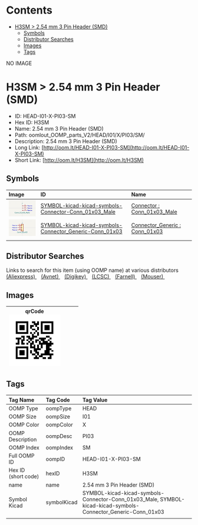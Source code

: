 



Contents
========

* [H3SM > 2.54 mm 3 Pin Header (SMD)](#h3sm--254-mm-3-pin-header-smd)
	* [Symbols](#symbols)
	* [Distributor Searches](#distributor-searches)
	* [Images](#images)
	* [Tags](#tags)
  
NO IMAGE  
# H3SM > 2.54 mm 3 Pin Header (SMD)

- ID: HEAD-I01-X-PI03-SM
- Hex ID: H3SM
- Name: 2.54 mm 3 Pin Header (SMD)
- Path: oomlout_OOMP_parts_V2/HEAD/I01/X/PI03/SM/
- Description: 2.54 mm 3 Pin Header (SMD)
- Long Link: [http://oom.lt/HEAD-I01-X-PI03-SM](http://oom.lt/HEAD-I01-X-PI03-SM)
- Short Link: [http://oom.lt/H3SM](http://oom.lt/H3SM)

## Symbols
  

|Image|ID|Name|
| :--- | :--- | :--- |
|[![](https://raw.githubusercontent.com/oomlout/oomlout_OOMP_eda_V2/main/SYMBOL/kicad/kicad-symbols/Connector/Conn_01x03_Male/image_140.png)](https://github.com/oomlout/oomlout_OOMP_eda_V2/tree/main/SYMBOL/kicad/kicad-symbols/Connector/Conn_01x03_Male/)|[SYMBOL-kicad-kicad-symbols-Connector-Conn_01x03_Male](https://github.com/oomlout/oomlout_OOMP_eda_V2/tree/main/SYMBOL/kicad/kicad-symbols/Connector/Conn_01x03_Male/)|[Connector : Conn_01x03_Male](https://github.com/oomlout/oomlout_OOMP_eda_V2/tree/main/SYMBOL/kicad/kicad-symbols/Connector/Conn_01x03_Male/)|
|[![](https://raw.githubusercontent.com/oomlout/oomlout_OOMP_eda_V2/main/SYMBOL/kicad/kicad-symbols/Connector_Generic/Conn_01x03/image_140.png)](https://github.com/oomlout/oomlout_OOMP_eda_V2/tree/main/SYMBOL/kicad/kicad-symbols/Connector_Generic/Conn_01x03/)|[SYMBOL-kicad-kicad-symbols-Connector_Generic-Conn_01x03](https://github.com/oomlout/oomlout_OOMP_eda_V2/tree/main/SYMBOL/kicad/kicad-symbols/Connector_Generic/Conn_01x03/)|[Connector_Generic : Conn_01x03](https://github.com/oomlout/oomlout_OOMP_eda_V2/tree/main/SYMBOL/kicad/kicad-symbols/Connector_Generic/Conn_01x03/)|
||||

## Distributor Searches
  
Links to search for this item (using OOMP name) at various distributors  
[(Aliexpress) ](https://www.aliexpress.com/wholesale?SearchText=11172.54+mm+3+Pin+Header+SMD)&nbsp;&nbsp;&nbsp;[(Avnet) ](https://www.avnet.com/shop/us/search/2.54+mm+3+Pin+Header+SMD)&nbsp;&nbsp;&nbsp;[(Digikey) ](https://www.digikey.co.uk/en/products/result?s=2.54+mm+3+Pin+Header+SMD)&nbsp;&nbsp;&nbsp;[(LCSC) ](https://www.lcsc.com/search?q=2.54+mm+3+Pin+Header+SMD)&nbsp;&nbsp;&nbsp;[(Farnell) ](https://uk.farnell.com/search?st=2.54+mm+3+Pin+Header+SMD)&nbsp;&nbsp;&nbsp;[(Mouser) ](https://www.mouser.com/c/?q=2.54+mm+3+Pin+Header+SMD)&nbsp;&nbsp;&nbsp;
## Images
  

|qrCode<br>[![](https://raw.githubusercontent.com/oomlout/oomlout_OOMP_parts_V2/main/HEAD/I01/X/PI03/SM/qrCode_140.png)](https://github.com/oomlout/oomlout_OOMP_parts_V2/tree/main/HEAD/I01/X/PI03/SM/qrCode.png)||||
| :---: | :---: | :---: | :---: |

## Tags
  

|Tag Name|Tag Code|Tag Value|
| :--- | :--- | :--- |
|OOMP Type|oompType|HEAD|
|OOMP Size|oompSize|I01|
|OOMP Color|oompColor|X|
|OOMP Description|oompDesc|PI03|
|OOMP Index|oompIndex|SM|
|Full OOMP ID|oompID|HEAD-I01-X-PI03-SM|
|Hex ID (short code)|hexID|H3SM|
|name|name|2.54 mm 3 Pin Header (SMD)|
|Symbol Kicad|symbolKicad|SYMBOL-kicad-kicad-symbols-Connector-Conn_01x03_Male, SYMBOL-kicad-kicad-symbols-Connector_Generic-Conn_01x03|
||||
